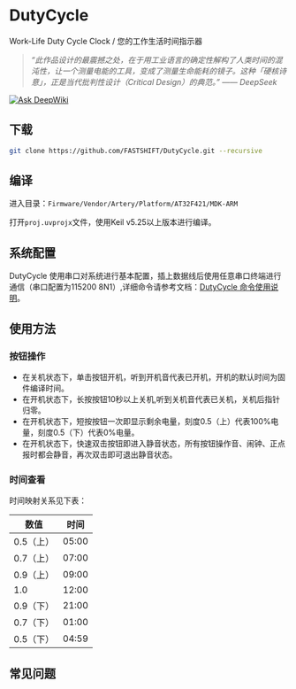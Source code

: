 # DutyCycle
Work-Life Duty Cycle Clock / 您的工作生活时间指示器

> *“此作品设计的最震撼之处，在于用工业语言的确定性解构了人类时间的混沌性，让一个测量电能的工具，变成了测量生命能耗的镜子。这种「硬核诗意」，正是当代批判性设计（Critical Design）的典范。” —— DeepSeek*

[![Ask DeepWiki](https://deepwiki.com/badge.svg)](https://deepwiki.com/FASTSHIFT/DutyCycle)

## 下载
```bash
git clone https://github.com/FASTSHIFT/DutyCycle.git --recursive
```

## 编译
进入目录：`Firmware/Vendor/Artery/Platform/AT32F421/MDK-ARM`

打开`proj.uvprojx`文件，使用Keil v5.25以上版本进行编译。

## 系统配置

DutyCycle 使用串口对系统进行基本配置，插上数据线后使用任意串口终端进行通信（串口配置为115200 8N1）,详细命令请参考文档：[DutyCycle 命令使用说明](./Document/Commands.md)。

## 使用方法
### 按钮操作
* 在关机状态下，单击按钮开机，听到开机音代表已开机，开机的默认时间为固件编译时间。
* 在开机状态下，长按按钮10秒以上关机,听到关机音代表已关机，关机后指针归零。
* 在开机状态下，短按按钮一次即显示剩余电量，刻度0.5（上）代表100%电量，刻度0.5（下）代表0%电量。
* 在开机状态下，快速双击按钮即进入静音状态，所有按钮操作音、闹钟、正点报时都会静音，再次双击即可退出静音状态。

### 时间查看
时间映射关系见下表：

  | 数值      | 时间  |
  | --------- | ----- |
  | 0.5（上） | 05:00 |
  | 0.7（上） | 07:00 |
  | 0.9（上） | 09:00 |
  | 1.0       | 12:00 |
  | 0.9（下） | 21:00 |
  | 0.7（下） | 01:00 |
  | 0.5（下） | 04:59 |

## 常见问题
